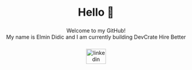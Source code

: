<h1 align="center">Hello 👋</h1>

###

<p align="center">Welcome to my GitHub! <br>My name is Elmin Didic and I am currently building DevCrate Hire Better</p>

###

<div align="center">
  <a href="https://www.linkedin.com/in/elmind/" target="_blank">
    <img src="https://raw.githubusercontent.com/maurodesouza/profile-readme-generator/master/src/assets/icons/social/linkedin/default.svg" width="52" height="40" alt="linkedin logo"  />
  </a>
</div>

###
